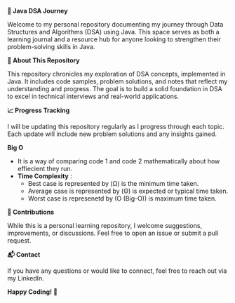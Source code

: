 **📘 Java DSA Journey**

Welcome to my personal repository documenting my journey through Data Structures and Algorithms (DSA) using Java. This space serves as both a learning journal and a resource hub for anyone looking to strengthen their problem-solving skills in Java.

**🚀 About This Repository**

This repository chronicles my exploration of DSA concepts, implemented in Java. It includes code samples, problem solutions, and notes that reflect my understanding and progress. The goal is to build a solid foundation in DSA to excel in technical interviews and real-world applications.

**📈 Progress Tracking**

I will be updating this repository regularly as I progress through each topic. Each update will include new problem solutions and any insights gained.

**Big O**
* It is a way of comparing code 1 and code 2 mathematically about how effiecient they run.
* **Time Complexity** :
  * Best case is represented by (Ω) is the minimum time taken.
  * Average case is represented by (Θ) is expected or typical time taken.
  * Worst case is represenetd by (O (Big-O)) is maximum time taken.

**🤝 Contributions**

While this is a personal learning repository, I welcome suggestions, improvements, or discussions. Feel free to open an issue or submit a pull request.

**📬 Contact**

If you have any questions or would like to connect, feel free to reach out via my LinkedIn.

**Happy Coding! 🚀**
